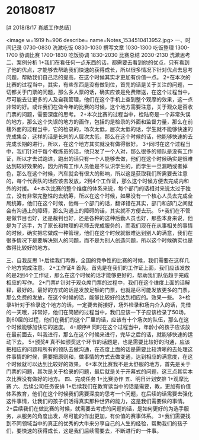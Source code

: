 # 20180817

[# 2018/8/17 肖威工作总结]

<image w=1919 h=906 describe= name=Notes_1534510413952.jpg>
一、时间记录
0730-0830 洗漱吃饭
0830-1030 撰写文章
1030-1300 吃饭整理
1300-1700 协调比赛
1700-1830 吃饭协调
1830-2030 比赛总结
2030-2130 洗漱思考
二、案例分析
1+我们在看任何一点东西的话，都需要去看到他的优点，只有看到了他的优点，才能够去帮助我们快速的获得成长，所以很多情况下针对优点去思考问题，帮助我们自己活的提高，在这个时候其实才更加有价值一点。
2+在本次的比赛的过程当中，其实，有些东西是没有做到位，首先的话是关于关注的问题，一切都关于门票的问题，那么多人票的话，确实应该是免费赠送，在这个过程当中，尽可能去让更多的人及自我管理，他们在这个手机上查到整个观摩的效果，这一点非常的好。或许我们在做今年的比赛的时候，这个地方需要注意，关于观众是否收门票的问题，需要深度的思考。
2+本次比赛的过程当中，检陆奇是一个非常失误的地方，那么这个失误的地方的画作，包括的是检录的外面和监督力量，那么在前楼外面的过程当中，它的检录的，场次太低，层次太低的话，学生就不能够快速的完成集合，这样的话是长刺的人层次太低，那么在这个时候的话，他能够快速的去完成长期的进行，所以，在这个地方其实就没有做得很好。
3+同时在这个过程当中，我们针对于每个教练员的话，他只发了一个人对，那么很多的领队是没有工作证，所以才去试跑进，跑出的话只有一个人能够去做，他们在这个时候确实是很难达到较好效果的，因为所有工作人员他是不认识学生的，而学生一旦漏晒或者掉色，那么在这个时候，汽车就会有很大的影响，所以这是获取我们所需要去注意的，每个代表队的话应该去发放，2到4个工作证，那么这个时候方便去完成内和外的对接。
4+本次比赛的整个维度的体系来说，每个部门的话相对来说太过于独立，没有非常完整性的去统筹，所以在这个时候，如果没有一个核心人员去完成全局统筹，他们在这个时候，他每一个部门的话，翻译错在其实，部门和部门之间就会有沟通上的障碍，那么沟通上的障碍的话，其实就不方便去玩。
5+我们在不管是做节目也好，还是裁判也好，还是各种的这种后勤人员也好，那些本身来说，他是为了选手，为了家长和物理的老师去完成服务的，而我们现在在从事相关的事情的时候，确实把它做成一种管理，他们在这个时候就很难达到别人的满意，我们在很多情况下是要解决别人的问题，而不是为别人创造问题，所以这个时候确实也是做得比较好的地方。

三、自我反思
1+后续我们再做，全国的竞争性的比赛的时候，我们需要在这样几个地方完成注意。
2+工作证#
首先。首先是在我们的工作证上面，我们应该发放的是2到4个工作证，那么在这个时候的话才能够更好的，帮助我们队伍趋于完成相应的写作。
2+门票#
针对于观众席门票的过程中，我们在这个维度上面的话解释，最好的。最好的方式的话是发放足额的门票，也就是尽可能发放更多的门票，那么免费的发放，在这个时候的话，能够比较好的达到相应的。效果一些。
3+检录#针对于检录这个地方的话，一定要去衔接好，场外检录和场内介入的话，先借的一天哦，非常好，他们在简陋的过程当中，我们应该一下子应该检录了50场，到60层的过程，他们在我们的这个厂里的话，应该有十个场次的队伍，那么在这个时候能够加快它的速度。
4+顺序#
同时在这个过程当中，年龄小的孩子应该放在最前面去，叫我进行，那么在这个时候来进行，完毕之后的话，就能够快速的运动下去。
5+颁奖#
真不如颁奖这个环节的话题是，也是需要比较好的沟通，应该把相应的问题和所有的领队去做沟通，在态度上面的话是需要比较清晰的去处理这件事情的时候，需要把原则和，做事情的方式去做变通，达到相应的满意度，在这个时候就可以达到比较好的效果。
6+本次比赛我不是太舒服的地方，首先是关于门票的问题，其次是关于检录的问题，最后就是关于开幕式的问题，这三点其实本次比赛没有做好的地方。
四、完成任务
1+比赛协作
五、明日计划安排
1+观摩比赛
六、后续公司任务安排
1+后续我们在教育读当中的话是需要，教，更加有价值体系教育，他们在这个时候我们需要深度的思考一个问题，在后续的话需要去强化这件事情，让我们的孩子们活得真实那种世界的能力，这是我们需要做的事情。
2+后续我们在做比赛的时候，就需要去考虑的问题的话，是如何更好的为选手服务，从服务的角度出发，尽可能的作出更加，有价值的赛事体系。
3+我们需要找到不同领域当中的真正的优秀的大牛来分享自己的人生的经验，帮助我们的孩子们，要快速的获得成长，这是我们后续需要去，不断进行的一件事。
